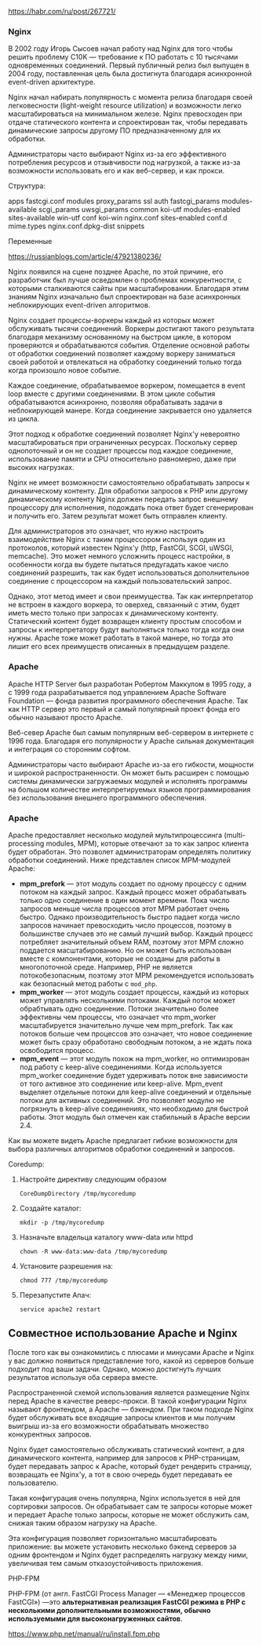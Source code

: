 https://habr.com/ru/post/267721/
### Nginx

  
В 2002 году Игорь Сысоев начал работу над Nginx для того чтобы решить проблему C10K — требование к ПО работать с 10 тысячами одновременных соединений. Первый публичный релиз был выпущен в 2004 году, поставленная цель была достигнута благодаря асинхронной event-driven архитектуре.  
  
Nginx начал набирать популярность с момента релиза благодаря своей легковесности (light-weight resource utilization) и возможности легко масштабироваться на минимальном железе. Nginx превосходен при отдаче статического контента и спроектирован так, чтобы передавать динамические запросы другому ПО предназначенному для их обработки.  
  
Администраторы часто выбирают Nginx из-за его эффективного потребления ресурсов и отзывчивости под нагрузкой, а также из-за возможности использовать его и как веб-сервер, и как прокси.

Структура:

apps    fastcgi.conf    modules               proxy_params     ssl
auth    fastcgi_params  modules-available     scgi_params      uwsgi_params
common  koi-utf         modules-enabled       sites-available  win-utf
conf    koi-win         nginx.conf            sites-enabled
conf.d  mime.types      nginx.conf.dpkg-dist  snippets

Переменные 

https://russianblogs.com/article/47921380236/
  
Nginx появился на сцене позднее Apache, по этой причине, его разработчик был лучше осведомлен о проблемах конкурентности, с которыми сталкиваются сайты при масштабировании. Благодаря этим знаниям Nginx изначально был спроектирован на базе асинхронных неблокирующих event-driven алгоритмов.  
  
Nginx создает процессы-воркеры каждый из которых может обслуживать тысячи соединений. Воркеры достигают такого результата благодаря механизму основанному на быстром цикле, в котором проверяются и обрабатываются события. Отделение основной работы от обработки соединений позволяет каждому воркеру заниматься своей работой и отвлекаться на обработку соединений только тогда когда произошло новое событие.  
  
Каждое соединение, обрабатываемое воркером, помещается в event loop вместе с другими соединениями. В этом цикле события обрабатываются асинхронно, позволяя обрабатывать задачи в неблокирующей манере. Когда соединение закрывается оно удаляется из цикла.  
  
Этот подход к обработке соединений позволяет Nginx'у невероятно масштабироваться при ограниченных ресурсах. Поскольку сервер однопоточный и он не создает процессы под каждое соединение, использование памяти и CPU относительно равномерно, даже при высоких нагрузках.

Nginx не имеет возможности самостоятельно обрабатывать запросы к динамическому контенту. Для обработки запросов к PHP или другому динамическому контенту Nginx должен передать запрос внешнему процессору для исполнения, подождать пока ответ будет сгенерирован и получить его. Затем результат может быть отправлен клиенту.  
  
Для администраторов это означает, что нужно настроить взаимодействие Nginx с таким процессором используя один из протоколов, который известен Nginx'у (http, FastCGI, SCGI, uWSGI, memcache). Это может немного усложнить процесс настройки, в особенности когда вы будете пытаться предугадать какое число соединений разрешить, так как будет использоваться дополнительное соединение с процессором на каждый пользовательский запрос.  
  
Однако, этот метод имеет и свои преимущества. Так как интерпретатор не встроен в каждого воркера, то оверхед, связанный с этим, будет иметь место только при запросах к динамическому контенту. Статический контент будет возвращен клиенту простым способом и запросы к интерпретатору будут выполняться только тогда когда они нужны. Apache тоже может работать в такой манере, но тогда это лишит его всех преимуществ описанных в предыдущем разделе.



### Apache

  
Apache HTTP Server был разработан Робертом Маккулом в 1995 году, а с 1999 года разрабатывается под управлением Apache Software Foundation — фонда развития программного обеспечения Apache. Так как HTTP сервер это первый и самый популярный проект фонда его обычно называют просто Apache.  
  
Веб-север Apache был самым популярным веб-сервером в интернете с 1996 года. Благодаря его популярности у Apache сильная документация и интеграция со сторонним софтом.  
  
Администраторы часто выбирают Apache из-за его гибкости, мощности и широкой распространенности. Он может быть расширен с помощью системы динамически загружаемых модулей и исполнять программы на большом количестве интерпретируемых языков программирования без использования внешнего программного обеспечения.

### Apache

  
Apache предоставляет несколько модулей мультипроцессинга (multi-processing modules, MPM), которые отвечают за то как запрос клиента будет обработан. Это позволет администраторам определять политику обработки соединений. Ниже представлен список MPM-модулей Apache:  
  

-   **mpm_prefork** — этот модуль создает по одному процессу с одним потоком на каждый запрос. Каждый процесс может обрабатывать только одно соединение в один момент времени. Пока число запросов меньше числа процессов этот MPM работает очень быстро. Однако производительность быстро падает когда число запросов начинает превосходить число процессов, поэтому в большинстве случаев это не самый лучший выбор. Каждый процесс потребляет значительный объем RAM, поэтому этот MPM сложно поддается масштабированию. Но он может быть использован вместе с компонентами, которые не созданы для работы в многопоточной среде. Например, PHP не является потокобезопасным, поэтому этот MPM рекомендуется использовать как безопасный метод работы с `mod_php`.
-   **mpm_worker** — этот модуль создает процессы, каждый из которых может управлять несколькими потоками. Каждый поток может обрабтывать одно соединение. Потоки значительно более эффективны чем процессы, что означает что mpm_worker масштабируется значительно лучше чем mpm_prefork. Так как потоков больше чем процессов это означает, что новое соединение может быть сразу обработано свободным потоком, а не ждать пока освободится процесс.
-   **mpm_event** — этот модуль похож на mpm_worker, но оптимизрован под работу с keep-alive соединениями. Когда используется mpm_worker соединение будет удерживать поток вне зависимости от того активное это соединение или keep-alive. Mpm_event выделяет отдельные потоки для keep-alive соединений и отдельные потоки для активных соединений. Это позволяет модулю не погрязнуть в keep-alive соединениях, что необходимо для быстрой работы. Этот модуль был отмечен как стабильный в Apache версии 2.4.

  
Как вы можете видеть Apache предлагает гибкие возможности для выбора различных алгоритмов обработки соединений и запросов.

Coredump:
1.  Настройте директиву следующим образом
    
    `CoreDumpDirectory /tmp/mycoredump`
    
2.  Создайте каталог:
    
    `mkdir -p /tmp/mycoredump`
    
3.  Назначьте владельца каталогу www-data или httpd
    
    `chown -R www-data:www-data /tmp/mycoredump`
    
4.  Установите разрешения на:
    
    `chmod 777 /tmp/mycoredump`
    
5.  Перезапустите Апач:
    
    `service apache2 restart`

## Совместное использование Apache и Nginx

  
После того как вы ознакомились с плюсами и минусами Apache и Nginx у вас должно появиться представление того, какой из серверов больше подходит под ваши задачи. Однако, можно достигнуть лучших результатов используя оба сервера вместе.  
  
Распространенной схемой использования является размещение Nginx перед Apache в качестве реверс-прокси. В такой конфигурации Nginx называют фронтендом, а Apache — бэкендом. При таком подходе Nginx будет обслуживать все входящие запросы клиентов и мы получим выигрыш из-за его возможности обрабатывать множество конкурентных запросов.  
  
Nginx будет самостоятельно обслуживать статический контент, а для динамического контента, например для запросов к PHP-страницам, будет передавать запрос к Apache, который будет рендерить страницу, возвращать ее Nginx'у, а тот в свою очередь будет передавать ее пользователю.  
  
Такая конфигурация очень популярна, Nginx используется в ней для сортировки запросов. Он обрабатывает сам те запросы которые может и передает Apache только запросы, которые не может обслужить сам, снижая таким образом нагрузку на Apache.  
  
Эта конфигурация позволяет горизонтально масштабировать приложение: вы можете установить несколько бэкенд серверов за одним фронтендом и Nginx будет распределять нагрузку между ними, увеличивая тем самым отказоустойчивость приложения.


PHP-FPM

PHP-FPM (от англ. FastCGI Process Manager — «Менеджер процессов FastCGI») —это **альтернативная реализация FastCGI режима в PHP с несколькими дополнительными возможностями, обычно используемыми для высоконагруженных сайтов**.

https://www.php.net/manual/ru/install.fpm.php
